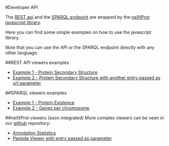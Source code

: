 #Developer API

The [REST api](https://api.nextprot.org) and the [SPARQL endpoint](https://api.nextprot.org/sparql) are wrapped by the [neXtProt javascript library](https://github.com/calipho-sib/nextprot-js). 

Here you can find some simple examples on how to use the javascript library. 

Note that you can use the API or the SPARQL endpoint directly with any other language.

##REST API viewers examples
* [Example 1 - Protein Secondary Structure](http://bl.ocks.org/ddtxra/75545ffaa0c6db260a40)
* [Example 2 - Protein Secondary Structure with another entry passed as url parameter ](http://bl.ocks.org/ddtxra/raw/75545ffaa0c6db260a40/?nxentry=NX_Q96EY8)

##SPARQL viewers examples

* [Example 1 - Protein Existence](http://bl.ocks.org/ddtxra/a1fd0e5613ed6b72ff8f)
* [Example 2 - Genes per chromosome](http://bl.ocks.org/ddtxra/4a5189dba66cd84aefd1)


##neXtProt viewers (soon integrated)
More complex viewers can be seen in our [github](https://github.com/calipho-sib/nextprot-viewers) repository:

* [Annotation Statistics](https://cdn.rawgit.com/calipho-sib/nextprot-viewers/master/annot-stats/app/assets/index.html)
* [Peptide Viewer with entry passed as parameter](https://cdn.rawgit.com/calipho-sib/nextprot-viewers/master/peptide-viewer/app/assets/index.html?nxentry=NX_P46976)
